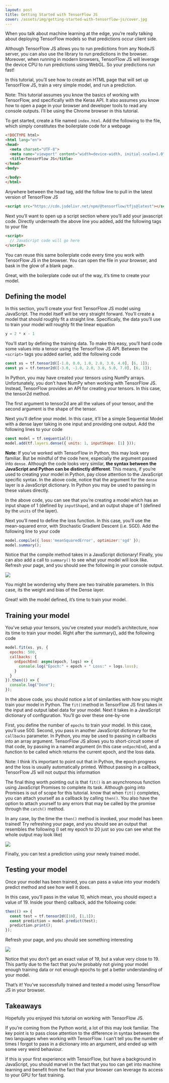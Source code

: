 ```yaml
---
layout: post
title: Getting Started with TensorFlow JS
cover: /assets/img/getting-started-with-tensorflow-js/cover.jpg
---
```


When you talk about machine learning at the edge, you’re really talking about deploying TensorFlow models so that predictions occur client side.

Although TensorFlow JS allows you to run predictions from any NodeJS server, you can also use the library to run predictions in the browser. Moreover, when running in modern browsers, TensorFlow JS will leverage the device CPU to run predictions using WebGL. So your predictions run fast!

In this tutorial, you’ll see how to create an HTML page that will set up TensorFlow JS, train a very simple model, and run a prediction.

Note: This tutorial assumes you know the basics of working with TensorFlow, and specifically with the Keras API. It also assumes you know how to open a page in your browser and developer tools to read any console outputs. I’ll be using the Chrome browser in this tutorial.

To get started, create a file named `index.html`. Add the following to the file, which simply constitutes the boilerplate code for a webpage

```html
<!DOCTYPE html>
<html lang="en">
<head>
  <meta charset="UTF-8">
  <meta name="viewport" content="width=device-width, initial-scale=1.0">
  <title>TensorFlow JS</title>
</head>
<body>
  
</body>
</html>
```

Anywhere between the head tag, add the follow line to pull in the latest version of TensorFlow JS

```html
<script src="https://cdn.jsdelivr.net/npm/@tensorflow/tfjs@latest"></script>
```

Next you’ll want to open up a script section where you’ll add your javascript code. Directly underneath the above line you added, add the following tags to your file

```html
<script>
  // JavaScript code will go here
</script>
```

You can reuse this same boilerplate code every time you work with TensorFlow JS in the browser. You can open the file in your browser, and bask in the glow of a blank page.

Great, with the boilerplate code out of the way, it’s time to create your model.

## Defining the model

In this section, you’ll create your first TensorFlow JS model using JavaScript. The model itself will be very straight forward. You’ll create a model that should roughly fit a straight line. Specifically, the data you’ll use to train your model will roughly fit the linear equation

```javascript
y = 2 * x - 1
```

You’ll start by defining the training data. To make this easy, you’ll hard code some values into a tensor using the TensorFlow JS API. Between the `<script>` tags you added earlier, add the following code

```javascript
const xs = tf.tensor2d([-1.0, 0.0, 1.0, 2.0, 3.0, 4.0], [6, 1]);
const ys = tf.tensor2d([-3.0, -1.0, 2.0, 3.0, 5.0, 7.0], [6, 1]);
```

In Python, you may have created your tensors using NumPy arrays. Unfortunately, you don’t have NumPy when working with TensorFlow JS. Instead, TensorFlow provides an API for creating your tensors. In this case, the tensor2d method.

The first argument to tensor2d are all the values of your tensor, and the second argument is the shape of the tensor.

Next you’ll define your model. In this case, it’ll be a simple Sequential Model with a dense layer taking in one input and providing one output. Add the following lines to your code

```javascript
const model = tf.sequential();
model.add(tf.layers.dense({ units: 1, inputShape: [1] }));
```

**Note**: If you’ve worked with TensorFlow in Python, this may look very familiar. But be mindful of the code here, especially the argument passed into `dense`. Although the code looks very similar, **the syntax between the JavaScript and Python can be distinctly different**. This means, if you’re used to creating your model in Python, pay close attention to the JavaScript specific syntax. In the above code, notice that the argument for the `dense` layer is a JavaScript dictionary. In Python you may be used to passing in these values directly.

In the above code, you can see that you’re creating a model which has an input shape of 1 (defined by `inputShape`), and an output shape of 1 (defined by the `units` of the layer).

Next you’ll need to define the loss function. In this case, you’ll use the mean-squared error, with Stochastic Gradient Descent (i.e. SGD). Add the following line to your code

```javascript
model.compile({ loss:'meanSquaredError', optimizer:'sgd' });
model.summary();
```

Notice that the compile method takes in a JavaScript dictionary! Finally, you can also add a call to `summary()` to see what your model will look like. Refresh your page, and you should see the following in your console output.

![](/assets/img/getting-started-with-tensorflow-js/image-1.png)

You might be wondering why there are two trainable parameters. In this case, its the weight and bias of the Dense layer.

Great! with the model defined, it’s time to train your model.

## Training your model

You’ve setup your tensors, you’ve created your model’s architecture, now its time to train your model. Right after the summary(), add the following code

```javascript
model.fit(xs, ys, {
  epochs: 500,
  callbacks: {
    onEpochEnd: async(epoch, logs) => {
      console.log("Epoch:" + epoch + " Loss:" + logs.loss);
    }
  }
}).then(() => {
  console.log("Done");
});
```

In the above code, you should notice a lot of similarities with how you might train your model in Python. The `fit()`method in TensorFlow JS first takes in the input and output label data for your model. Next it takes in a JavaScript dictionary of configuration. You’ll go over these one-by-one

First, you define the number of `epochs` to train your model. In this case, you’ll use 500. Second, you pass in another JavaScript dictionary for the `callbacks` parameter. In Python, you may be used to passing in callbacks into an array argument. TensorFlow JS allows you to short-circuit some of that code, by passing in a named argument (in this case `onEpochEnd`), and a function to be called which returns the current epoch, and the loss data.

Note: I think it’s important to point out that in Python, the epoch progress and the loss is usually automatically printed. Without passing in a callback, TensorFlow JS will not output this information

The final thing worth pointing out is that `fit()` is an asynchronous function using JavaScript Promises to complete its task. Although going into Promises is out of scope for this tutorial. know that when `fit()` completes, you can attach yourself as a callback by calling `then()`. You also have the option to attach yourself to any errors that may be called by the promise through the `catch()` method.

In any case, by the time the `then()` method is invoked, your model has been trained! Try refreshing your page, and you should see an output that resembles the following (I set my epoch to 20 just so you can see what the whole output may look like)

![](/assets/img/getting-started-with-tensorflow-js/image-2.png)

Finally, you can test a prediction using your newly trained model.

## Testing your model

Once your model has been trained, you can pass a value into your model’s predict method and see how well it does.

In this case, you’ll pass in the value 10, which mean, you should expect a value of 19. Inside your then() callback, add the following code:

```javascript
then(() => {
  const test = tf.tensor2d([10], [1,1]);
  const prediction = model.predict(test);
  prediction.print();
});
```

Refresh your page, and you should see something interesting

![](/assets/img/getting-started-with-tensorflow-js/image-3.png)

Notice that you don’t get an exact value of 19, but a value very close to 19. This partly due to the fact that you’re probably not giving your model enough training data or not enough epochs to get a better understanding of your model.

That’s it! You’ve successfully trained and tested a model using TensorFlow JS in your browser.

## Takeaways

Hopefully you enjoyed this tutorial on working with TensorFlow JS.

If you’re coming from the Python world, a lot of this may look familiar. The key point is to pass close attention to the difference in syntax between the two languages when working with TensorFlow. I can’t tell you the number of times I forgot to pass in a dictionary into an argument, and ended up with some very weird behaviour.

If this is your first experience with TensorFlow, but have a background in JavaScript, you should marvel in the fact that you too can get into machine learning and benefit from the fact that your browser can leverage its access to your GPU for fast training.